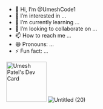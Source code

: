 - 👋 Hi, I’m @UmeshCode1
- 👀 I’m interested in ...
- 🌱 I’m currently learning ...
- 💞️ I’m looking to collaborate on ...
- 📫 How to reach me ...
- 😄 Pronouns: ...
- ⚡ Fun fact: ...

<a href="https://app.daily.dev/umeshpatel09"><img src="https://api.daily.dev/devcards/v2/BmHu40swNNQ5PNgF2rktx.png?r=7hl&type=default" width="106" alt="Umesh Patel's Dev Card"/></a>
![Untitled (20)](https://github.com/user-attachments/assets/25fc89bf-ebc8-468d-94a2-e9e4a6efd62f)

